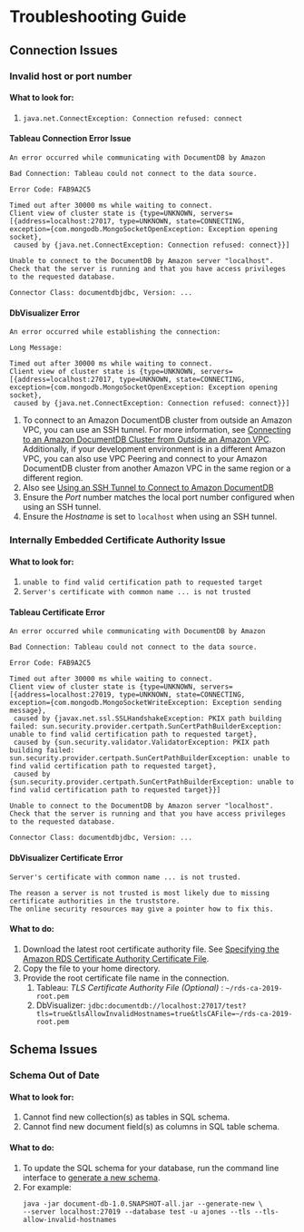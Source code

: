 # Troubleshooting Guide

## Connection Issues

### Invalid host or port number

#### What to look for:

1. `java.net.ConnectException: Connection refused: connect`

#### Tableau Connection Error Issue
    
```text
An error occurred while communicating with DocumentDB by Amazon

Bad Connection: Tableau could not connect to the data source.

Error Code: FAB9A2C5

Timed out after 30000 ms while waiting to connect. 
Client view of cluster state is {type=UNKNOWN, servers=[{address=localhost:27017, type=UNKNOWN, state=CONNECTING, 
exception={com.mongodb.MongoSocketOpenException: Exception opening socket},
 caused by {java.net.ConnectException: Connection refused: connect}}]
 
Unable to connect to the DocumentDB by Amazon server "localhost". 
Check that the server is running and that you have access privileges to the requested database.

Connector Class: documentdbjdbc, Version: ...
```

#### DbVisualizer Error

```text
An error occurred while establishing the connection:

Long Message:

Timed out after 30000 ms while waiting to connect. 
Client view of cluster state is {type=UNKNOWN, servers=[{address=localhost:27017, type=UNKNOWN, state=CONNECTING, 
exception={com.mongodb.MongoSocketOpenException: Exception opening socket},
 caused by {java.net.ConnectException: Connection refused: connect}}]
```

1. To connect to an Amazon DocumentDB cluster from outside an Amazon VPC, 
  you can use an SSH tunnel. For more information, see [Connecting to an 
  Amazon DocumentDB Cluster from Outside an Amazon VPC](https://docs.aws.amazon.com/documentdb/latest/developerguide/connect-from-outside-a-vpc.html). 
  Additionally, if your development environment is in a different Amazon VPC, you can also use 
  VPC Peering and connect to your Amazon DocumentDB cluster from another Amazon VPC in the 
  same region or a different region.
1. Also see [Using an SSH Tunnel to Connect to Amazon DocumentDB](../setup/ssh-tunnel.md)
1. Ensure the *Port* number matches the local port number configured when using an SSH tunnel.
1. Ensure the *Hostname* is set to `localhost` when using an SSH tunnel.
      
### Internally Embedded Certificate Authority Issue       

#### What to look for:

1. `unable to find valid certification path to requested target`
1. `Server's certificate with common name ... is not trusted`

#### Tableau Certificate Error

```text
An error occurred while communicating with DocumentDB by Amazon

Bad Connection: Tableau could not connect to the data source.

Error Code: FAB9A2C5

Timed out after 30000 ms while waiting to connect. 
Client view of cluster state is {type=UNKNOWN, servers=[{address=localhost:27019, type=UNKNOWN, state=CONNECTING, 
exception={com.mongodb.MongoSocketWriteException: Exception sending message},
 caused by {javax.net.ssl.SSLHandshakeException: PKIX path building failed: sun.security.provider.certpath.SunCertPathBuilderException: unable to find valid certification path to requested target},
 caused by {sun.security.validator.ValidatorException: PKIX path building failed: sun.security.provider.certpath.SunCertPathBuilderException: unable to find valid certification path to requested target}, 
 caused by {sun.security.provider.certpath.SunCertPathBuilderException: unable to find valid certification path to requested target}}]
 
Unable to connect to the DocumentDB by Amazon server "localhost". 
Check that the server is running and that you have access privileges to the requested database.

Connector Class: documentdbjdbc, Version: ...
```

#### DbVisualizer Certificate Error

```text
Server's certificate with common name ... is not trusted.

The reason a server is not trusted is most likely due to missing certificate authorities in the truststore. 
The online security resources may give a pointer how to fix this.
```

#### What to do:

1. Download the latest root certificate authority file. 
   See [Specifying the Amazon RDS Certificate Authority Certificate File](../setup/amazon-ca-certs.md). 
1. Copy the file to your home directory.
1. Provide the root certificate file name in the connection. 
   1. Tableau: *TLS Certificate Authority File (Optional)* : `~/rds-ca-2019-root.pem`
   1. DbVisualizer: `jdbc:documentdb://localhost:27017/test?tls=true&tlsAllowInvalidHostnames=true&tlsCAFile=~/rds-ca-2019-root.pem`

## Schema Issues

### Schema Out of Date

#### What to look for: 
1. Cannot find new collection(s) as tables in SQL schema.
1. Cannot find new document field(s) as columns in SQL table schema.

#### What to do:

1. To update the SQL schema for your database, run the command line interface to 
[generate a new schema](../schema/manage-schema-cli.md).
1.  For example:
    ```text
    java -jar document-db-1.0.SNAPSHOT-all.jar --generate-new \
    --server localhost:27019 --database test -u ajones --tls --tls-allow-invalid-hostnames
    ```

